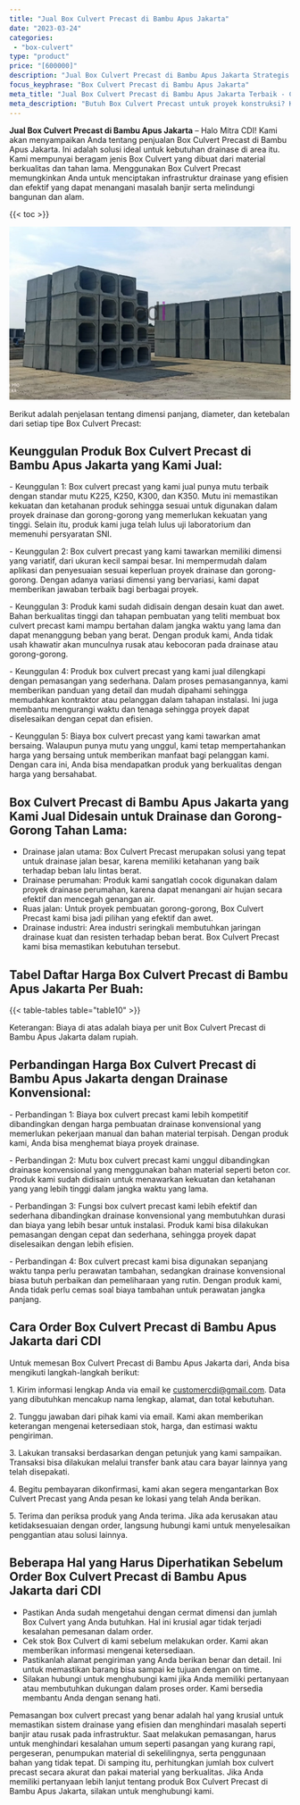 ```yaml
---
title: "Jual Box Culvert Precast di Bambu Apus Jakarta"
date: "2023-03-24"
categories:
 - "box-culvert"
type: "product"
price: "[600000]"
description: "Jual Box Culvert Precast di Bambu Apus Jakarta Strategis. Box Culvert Precast profesional untuk kebutuhan konstruksi dengan performa superior. Konsultasikan kebutuhan Anda sekarang."
focus_keyphrase: "Box Culvert Precast di Bambu Apus Jakarta"
meta_title: "Jual Box Culvert Precast di Bambu Apus Jakarta Terbaik - CDI"
meta_description: "Butuh Box Culvert Precast untuk proyek konstruksi? Kami adalah solusi tepat dengan kualitas premium. Dapatkan informasi sekarang."
---
```


**Jual Box Culvert Precast di Bambu Apus Jakarta** – Halo Mitra CDI! Kami akan menyampaikan Anda tentang penjualan Box Culvert Precast di Bambu Apus Jakarta. Ini adalah solusi ideal untuk kebutuhan drainase di area itu. Kami mempunyai beragam jenis Box Culvert yang dibuat dari material berkualitas dan tahan lama. Menggunakan Box Culvert Precast memungkinkan Anda untuk menciptakan infrastruktur drainase yang efisien dan efektif yang dapat menangani masalah banjir serta melindungi bangunan dan alam.

{{< toc >}}

![Jual Box Culvert Precast di Bambu Apus Jakarta](/images/box-culvert/box-culvert-31.jpg)

Berikut adalah penjelasan tentang dimensi panjang, diameter, dan ketebalan dari setiap tipe Box Culvert Precast: 

## Keunggulan Produk Box Culvert Precast di Bambu Apus Jakarta yang Kami Jual:

\- Keunggulan 1: Box culvert precast yang kami jual punya mutu terbaik dengan standar mutu K225, K250, K300, dan K350. Mutu ini memastikan kekuatan dan ketahanan produk sehingga sesuai untuk digunakan dalam proyek drainase dan gorong-gorong yang memerlukan kekuatan yang tinggi. Selain itu, produk kami juga telah lulus uji laboratorium dan memenuhi persyaratan SNI.

\- Keunggulan 2: Box culvert precast yang kami tawarkan memiliki dimensi yang variatif, dari ukuran kecil sampai besar. Ini mempermudah dalam aplikasi dan penyesuaian sesuai keperluan proyek drainase dan gorong-gorong. Dengan adanya variasi dimensi yang bervariasi, kami dapat memberikan jawaban terbaik bagi berbagai proyek.

\- Keunggulan 3: Produk kami sudah didisain dengan desain kuat dan awet. Bahan berkualitas tinggi dan tahapan pembuatan yang teliti membuat box culvert precast kami mampu bertahan dalam jangka waktu yang lama dan dapat menanggung beban yang berat. Dengan produk kami, Anda tidak usah khawatir akan munculnya rusak atau kebocoran pada drainase atau gorong-gorong.

\- Keunggulan 4: Produk box culvert precast yang kami jual dilengkapi dengan pemasangan yang sederhana. Dalam proses pemasangannya, kami memberikan panduan yang detail dan mudah dipahami sehingga memudahkan kontraktor atau pelanggan dalam tahapan instalasi. Ini juga membantu mengurangi waktu dan tenaga sehingga proyek dapat diselesaikan dengan cepat dan efisien.

\- Keunggulan 5: Biaya box culvert precast yang kami tawarkan amat bersaing. Walaupun punya mutu yang unggul, kami tetap mempertahankan harga yang bersaing untuk memberikan manfaat bagi pelanggan kami. Dengan cara ini, Anda bisa mendapatkan produk yang berkualitas dengan harga yang bersahabat.

## Box Culvert Precast di Bambu Apus Jakarta yang Kami Jual Didesain untuk Drainase dan Gorong-Gorong Tahan Lama:

*   Drainase jalan utama: Box Culvert Precast merupakan solusi yang tepat untuk drainase jalan besar, karena memiliki ketahanan yang baik terhadap beban lalu lintas berat.
*   Drainase perumahan: Produk kami sangatlah cocok digunakan dalam proyek drainase perumahan, karena dapat menangani air hujan secara efektif dan mencegah genangan air.
*   Ruas jalan: Untuk proyek pembuatan gorong-gorong, Box Culvert Precast kami bisa jadi pilihan yang efektif dan awet.
*   Drainase industri: Area industri seringkali membutuhkan jaringan drainase kuat dan resisten terhadap beban berat. Box Culvert Precast kami bisa memastikan kebutuhan tersebut.

## Tabel Daftar Harga Box Culvert Precast di Bambu Apus Jakarta Per Buah:

{{< table-tables table="table10" >}}

Keterangan: Biaya di atas adalah biaya per unit Box Culvert Precast di Bambu Apus Jakarta dalam rupiah.

## Perbandingan Harga Box Culvert Precast di Bambu Apus Jakarta dengan Drainase Konvensional:

\- Perbandingan 1: Biaya box culvert precast kami lebih kompetitif dibandingkan dengan harga pembuatan drainase konvensional yang memerlukan pekerjaan manual dan bahan material terpisah. Dengan produk kami, Anda bisa menghemat biaya proyek drainase.

\- Perbandingan 2: Mutu box culvert precast kami unggul dibandingkan drainase konvensional yang menggunakan bahan material seperti beton cor. Produk kami sudah didisain untuk menawarkan kekuatan dan ketahanan yang yang lebih tinggi dalam jangka waktu yang lama.

\- Perbandingan 3: Fungsi box culvert precast kami lebih efektif dan sederhana dibandingkan drainase konvensional yang membutuhkan durasi dan biaya yang lebih besar untuk instalasi. Produk kami bisa dilakukan pemasangan dengan cepat dan sederhana, sehingga proyek dapat diselesaikan dengan lebih efisien.

\- Perbandingan 4: Box culvert precast kami bisa digunakan sepanjang waktu tanpa perlu perawatan tambahan, sedangkan drainase konvensional biasa butuh perbaikan dan pemeliharaan yang rutin. Dengan produk kami, Anda tidak perlu cemas soal biaya tambahan untuk perawatan jangka panjang.

## Cara Order Box Culvert Precast di Bambu Apus Jakarta dari CDI

Untuk memesan Box Culvert Precast di Bambu Apus Jakarta dari, Anda bisa mengikuti langkah-langkah berikut:

1\.  Kirim informasi lengkap Anda via email ke customercdi@gmail.com. Data yang dibutuhkan mencakup nama lengkap, alamat, dan total kebutuhan.

2\.  Tunggu jawaban dari pihak kami via email. Kami akan memberikan keterangan mengenai ketersediaan stok, harga, dan estimasi waktu pengiriman.

3\.  Lakukan transaksi berdasarkan dengan petunjuk yang kami sampaikan. Transaksi bisa dilakukan melalui transfer bank atau cara bayar lainnya yang telah disepakati.

4\.  Begitu pembayaran dikonfirmasi, kami akan segera mengantarkan Box Culvert Precast yang Anda pesan ke lokasi yang telah Anda berikan.

5\.  Terima dan periksa produk yang Anda terima. Jika ada kerusakan atau ketidaksesuaian dengan order, langsung hubungi kami untuk menyelesaikan penggantian atau solusi lainnya.

## Beberapa Hal yang Harus Diperhatikan Sebelum Order Box Culvert Precast di Bambu Apus Jakarta dari CDI

*   Pastikan Anda sudah mengetahui dengan cermat dimensi dan jumlah Box Culvert yang Anda butuhkan. Hal ini krusial agar tidak terjadi kesalahan pemesanan dalam order.
*   Cek stok Box Culvert di kami sebelum melakukan order. Kami akan memberikan informasi mengenai ketersediaan.
*   Pastikanlah alamat pengiriman yang Anda berikan benar dan detail. Ini untuk memastikan barang bisa sampai ke tujuan dengan on time.
*   Silakan hubungi untuk menghubungi kami jika Anda memiliki pertanyaan atau membutuhkan dukungan dalam proses order. Kami bersedia membantu Anda dengan senang hati.

Pemasangan box culvert precast yang benar adalah hal yang krusial untuk memastikan sistem drainase yang efisien dan menghindari masalah seperti banjir atau rusak pada infrastruktur. Saat melakukan pemasangan, harus untuk menghindari kesalahan umum seperti pasangan yang kurang rapi, pergeseran, penumpukan material di sekelilingnya, serta penggunaan bahan yang tidak tepat. Di samping itu, perhitungkan jumlah box culvert precast secara akurat dan pakai material yang berkualitas. Jika Anda memiliki pertanyaan lebih lanjut tentang produk Box Culvert Precast di Bambu Apus Jakarta, silakan untuk menghubungi kami.